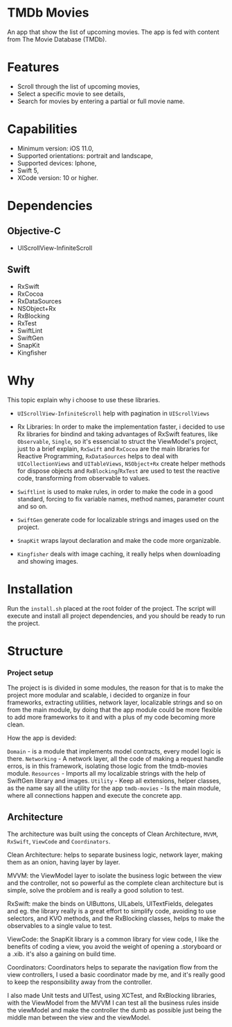 # TMDb Movies

An app that show the list of upcoming movies. 
The app is fed with content from The Movie Database (TMDb).

# Features

- Scroll through the list of upcoming movies,
- Select a specific movie to see details,
- Search for movies by entering a partial or full movie name.

# Capabilities

- Minimum version: iOS 11.0,
- Supported orientations: portrait and landscape,
- Supported devices: Iphone,
- Swift 5,
- XCode version: 10 or higher.

# Dependencies

## Objective-C

 - UIScrollView-InfiniteScroll

## Swift

- RxSwift
- RxCocoa
- RxDataSources
- NSObject+Rx
- RxBlocking
- RxTest
- SwiftLint
- SwiftGen
- SnapKit
- Kingfisher

# Why

This topic explain why i choose to use these libraries.

- `UIScrollView-InfiniteScroll` help with pagination in `UIScrollViews`

- Rx Libraries: 
In order to make the implementation faster, i decided to use Rx libraries for bindind and taking advantages of RxSwift features, like `Observable`, `Single`, so it's essencial to struct the ViewModel's project, just to a brief explain, `RxSwift` and `RxCocoa` are the main libraries for Reactive Programming, `RxDataSources` helps to deal with `UICollectionViews` and `UITableViews`, `NSObject+Rx` create helper methods for dispose objects and `RxBlocking`/`RxTest` are used to test the reactive code, transforming from observable to values.

- `Swiftlint` is used to make rules, in order to make the code in a good standard, forcing to fix variable names, method names, parameter count and so on.
- `SwiftGen` generate code for localizable strings and images used on the project.
- `SnapKit` wraps layout declaration and make the code more organizable.
- `Kingfisher` deals with image caching, it really helps when downloading and showing images.

# Installation

Run the `install.sh` placed at the root folder of the project.
The script will execute and install all project dependencies, and you should be ready to run the project.

# Structure

### Project setup

The project is is divided in some modules, the reason for that is to make the project more modular and scalable, i decided to organize in four frameworks, extracting utilities, network layer, localizable strings and so on from the main module, by doing that the app module could be more flexible to add more frameworks to it and with a plus of my code becoming more clean.

How the app is devided:

`Domain` - is a module that implements model contracts, every model logic is there.
`Networking` - A network layer, all the code of making a request handle erros, is in this framework, isolating those logic from the tmdb-movies module.
`Resources` - Imports all my localizable strings with the help of SwiftGen library and images.
`Utility` - Keep all extensions, helper classes, as the name say all the utility for the app
`tmdb-movies` - Is the main module, where all connections happen and execute the concrete app.

## Architecture

The architecture was built using the concepts of Clean Architecture, `MVVM`, `RxSwift`, `ViewCode` and `Coordinators`.

Clean Architecture: helps to separate business logic, network layer, making them as an onion, having layer by layer.

MVVM: the ViewModel layer to isolate the business logic between the view and the controller, not so powerful as the complete clean architecture but is simple, solve the problem and is really a good solution to test.

RxSwift: make the binds on UIButtons, UILabels, UITextFields, delegates and eg. the library really is a great effort to simplify code, avoiding to use selectors, and KVO methods, and the RxBlocking classes, helps to make the observables to a single value to test.

ViewCode: the SnapKit library is a common library for view code, I like the benefits of coding a view, you avoid the weight of opening a .storyboard or a .xib. it's also a gaining on build time.

Coordinators: Coordinators helps to separate the navigation flow from the view controllers, I used a basic coordinator made by me, and it's really good to keep the responsibility away from the controller.

I also made Unit tests and UITest, using XCTest, and RxBlocking libraries, with the ViewModel from the MVVM I can test all the business rules inside the viewModel and make the controller the dumb as possible just being the middle man between the view and the viewModel.

